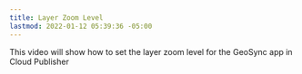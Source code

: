 ```yaml
---
title: Layer Zoom Level
lastmod: 2022-01-12 05:39:36 -05:00
---
```

			
This video will show how to set the layer zoom level for the GeoSync app in Cloud Publisher      
